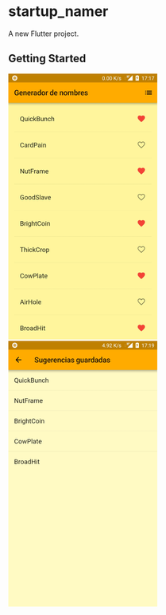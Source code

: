 # startup_namer

A new Flutter project.

## Getting Started

<img src="https://github.com/maginkgo/name_generator/blob/master/screnshot1.jpg" width="300">

<img src="https://github.com/maginkgo/name_generator/blob/master/screnshot2.jpg" width="300">